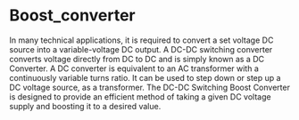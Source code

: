 # Boost_converter
In many technical applications, it is required to convert a set voltage DC source into a
variable-voltage DC output. A DC-DC switching converter converts voltage directly from DC to
DC and is simply known as a DC Converter. A DC converter is equivalent to an AC transformer
with a continuously variable turns ratio.
It can be used to step down or step up a DC voltage source, as a transformer.
The DC-DC Switching Boost Converter
is designed to provide an efficient method of taking a given DC voltage supply and boosting it to a
desired value.

